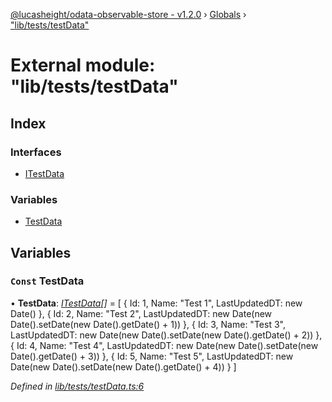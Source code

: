 [@lucasheight/odata-observable-store - v1.2.0](../README.md) › [Globals](../globals.md) › ["lib/tests/testData"](_lib_tests_testdata_.md)

# External module: "lib/tests/testData"

## Index

### Interfaces

* [ITestData](../interfaces/_lib_tests_testdata_.itestdata.md)

### Variables

* [TestData](_lib_tests_testdata_.md#const-testdata)

## Variables

### `Const` TestData

• **TestData**: *[ITestData](../interfaces/_lib_tests_testdata_.itestdata.md)[]* =  [
  { Id: 1, Name: "Test 1", LastUpdatedDT: new Date() },
  {
    Id: 2,
    Name: "Test 2",
    LastUpdatedDT: new Date(new Date().setDate(new Date().getDate() + 1))
  },
  {
    Id: 3,
    Name: "Test 3",
    LastUpdatedDT: new Date(new Date().setDate(new Date().getDate() + 2))
  },
  {
    Id: 4,
    Name: "Test 4",
    LastUpdatedDT: new Date(new Date().setDate(new Date().getDate() + 3))
  },
  {
    Id: 5,
    Name: "Test 5",
    LastUpdatedDT: new Date(new Date().setDate(new Date().getDate() + 4))
  }
]

*Defined in [lib/tests/testData.ts:6](https://github.com/lucasheight/odata-observable-store/blob/bc2359f4/projects/odata-observable-store/src/lib/tests/testData.ts#L6)*
